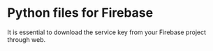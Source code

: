 # Python files for Firebase

It is essential to download the service key from your Firebase project through web.